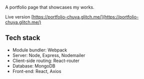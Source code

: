 A portfolio page that showcases my works.

Live version [https://portfolio-chuya.glitch.me/](https://portfolio-chuya.glitch.me/)

## Tech stack
* Module bundler: Webpack
* Server: Node, Express, Nodemailer
* Client-side routing: React-router
* Database: MongoDB
* Front-end: React, Axios 